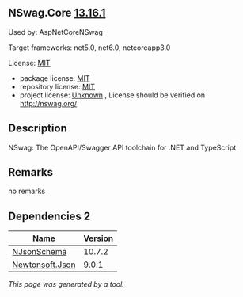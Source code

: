 NSwag.Core [13.16.1](https://www.nuget.org/packages/NSwag.Core/13.16.1)
--------------------

Used by: AspNetCoreNSwag

Target frameworks: net5.0, net6.0, netcoreapp3.0

License: [MIT](../../../../licenses/mit) 

- package license: [MIT](https://licenses.nuget.org/MIT) 
- repository license: [MIT](https://github.com/RicoSuter/NSwag.git) 
- project license: [Unknown](http://nswag.org/) , License should be verified on http://nswag.org/

Description
-----------
NSwag: The OpenAPI/Swagger API toolchain for .NET and TypeScript

Remarks
-----------
no remarks


Dependencies 2
-----------

|Name|Version|
|----------|:----|
|[NJsonSchema](../../../../packages/nuget.org/njsonschema/10.7.2)|10.7.2|
|[Newtonsoft.Json](../../../../packages/nuget.org/newtonsoft.json/9.0.1)|9.0.1|

*This page was generated by a tool.*